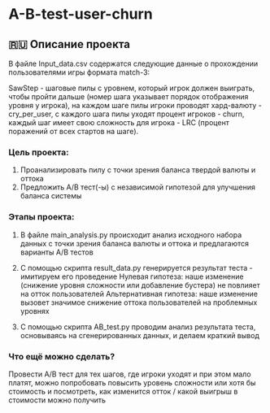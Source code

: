 # A-B-test-user-churn

## 🇷🇺 Описание проекта

В файле Input_data.csv содержатся следующие данные о прохождении пользователями игры формата match-3:

SawStep - шаговые пилы с уровнем, который игрок должен выиграть, чтобы пройти дальше (номер шага указывает порядок отображения уровня у игрока), на каждом шаге пилы игроки проводят хард-валюту - cry_per_user, с каждого шага пилы уходят процент игроков - churn, каждый шаг имеет свою сложность для игрока - LRC (процент поражений от всех стартов на шаге).

### Цель проекта:
1. Проанализировать пилу с точки зрения баланса твердой валюты и оттока
2. Предложить A/B тест(-ы) с независимой гипотезой для улучшения баланса системы

### Этапы проекта:
1) В файле main_analysis.py происходит анализ исходного набора данных с точки зрения баланса валюты и оттока и предлагаются варианты A/B тестов

2) С помощью скрипта result_data.py генерируется результат теста - имитируем его проведение
Нулевая гипотеза: наше изменение (снижение уровня сложности или добавление бустера) не повлияет на отток пользователей
Альтернативная гипотеза: наше изменение вызовет значимое снижение оттока пользователей на проблемных уровнях

4) С помощью скрипта AB_test.py проводим анализ результата теста, основываясь на сгенерированных данных, и делаем краткий вывод

### Что ещё можно сделать?
Провести А/В тест для тех шагов, где игроки уходят и при этом мало платят, можно попробовать повысить уровень сложности или хотя бы стоимость и посмотреть, как изменится отток / какой выигрыш в стоимости можно получить

